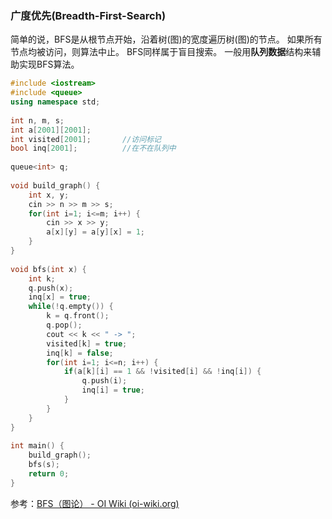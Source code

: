 ### 广度优先(Breadth-First-Search)

简单的说，BFS是从根节点开始，沿着树(图)的宽度遍历树(图)的节点。
如果所有节点均被访问，则算法中止。
BFS同样属于盲目搜索。
一般用**队列数据**结构来辅助实现BFS算法。

```c++
#include <iostream>
#include <queue>
using namespace std;
 
int n, m, s;
int a[2001][2001];
int visited[2001];       //访问标记 
bool inq[2001];          //在不在队列中
 
queue<int> q;
 
void build_graph() {
	int x, y;
	cin >> n >> m >> s;
	for(int i=1; i<=m; i++) {
		cin >> x >> y;
		a[x][y] = a[y][x] = 1;
	}
}
 
void bfs(int x) {
	int k;
	q.push(x);
	inq[x] = true;
	while(!q.empty()) {
		k = q.front();
		q.pop();
		cout << k << " -> ";
		visited[k] = true;
		inq[k] = false;
		for(int i=1; i<=n; i++) {
			if(a[k][i] == 1 && !visited[i] && !inq[i]) {
				q.push(i);
				inq[i] = true;
			}
		}
	}
}
 
int main() {
	build_graph();
	bfs(s);
	return 0;
}
```



参考：[BFS（图论） - OI Wiki (oi-wiki.org)](https://oi-wiki.org/graph/bfs/)